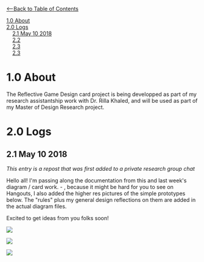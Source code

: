 [<--Back to Table of Contents](TableofContents.md)  

[1.0 About](#1.0-About)  
[2.0 Logs](#2.0-Logs)  
&nbsp;&nbsp;&nbsp;&nbsp;[2.1 May 10 2018](##2.1-May-10-2018)  
&nbsp;&nbsp;&nbsp;&nbsp;[2.2]()  
&nbsp;&nbsp;&nbsp;&nbsp;[2.3]()  
&nbsp;&nbsp;&nbsp;&nbsp;[2.3]()  

# 1.0 About

The Reflective Game Design card project is being developped as part of my research assistantship work with Dr. Rilla Khaled, and will be used as part of my Master of Design Research project.

# 2.0 Logs

## 2.1 May 10 2018
<i> This entry is a repost that was first added to a private research group chat </i>

Hello all! I'm passing along the documentation from this and last week's diagram / card work. -  , because it might be hard for you to see on Hangouts, I also added the higher res pictures of the simple prototypes below. The "rules" plus my general design reflections on them are added in the actual diagram files.

Excited to get ideas from you folks soon!  

![](https://i.imgur.com/uuohdDp.png)  

![](https://i.imgur.com/xJ6ECGY.png)

![](https://i.imgur.com/uuohdDp.png)
